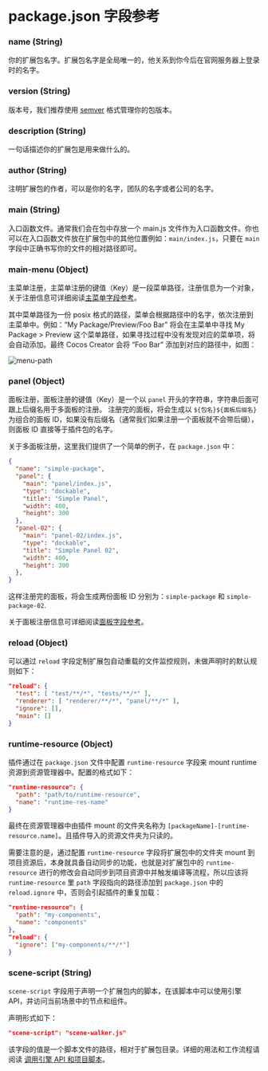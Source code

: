 # package.json 字段参考

### name (String)

你的扩展包名字。扩展包名字是全局唯一的，他关系到你今后在官网服务器上登录时的名字。

### version (String)

版本号，我们推荐使用 [semver](http://semver.org/) 格式管理你的包版本。

### description (String)

一句话描述你的扩展包是用来做什么的。

### author (String)

注明扩展包的作者，可以是你的名字，团队的名字或者公司的名字。

### main (String)

入口函数文件。通常我们会在包中存放一个 main.js 文件作为入口函数文件。你也可以在入口函数文件放在扩展包中的其他位置例如：`main/index.js`，只要在 `main` 字段中正确书写你的文件的相对路径即可。

### main-menu (Object)

主菜单注册，主菜单注册的键值（Key）是一段菜单路径，注册信息为一个对象，关于注册信息可详细阅读[主菜单字段参考](main-menu-reference.md)。

其中菜单路径为一份 posix 格式的路径，菜单会根据路径中的名字，依次注册到主菜单中。例如：“My Package/Preview/Foo Bar” 将会在主菜单中寻找 My Package > Preview 这个菜单路径，如果寻找过程中没有发现对应的菜单项，将会自动添加。最终 Cocos Creator 会将 “Foo Bar” 添加到对应的路径中，如图：

![menu-path](../assets/menu-path.png)

### panel (Object)

面板注册，面板注册的键值（Key）是一个以 `panel` 开头的字符串，字符串后面可跟上后缀名用于多面板的注册。
注册完的面板，将会生成以 `${包名}${面板后缀名}` 为组合的面板 ID，如果没有后缀名（通常我们如果注册一个面板就不会带后缀），
则面板 ID 直接等于插件包的名字。

关于多面板注册，这里我们提供了一个简单的例子，在 `package.json` 中：

```json
{
  "name": "simple-package",
  "panel": {
    "main": "panel/index.js",
    "type": "dockable",
    "title": "Simple Panel",
    "width": 400,
    "height": 300
  },
  "panel-02": {
    "main": "panel-02/index.js",
    "type": "dockable",
    "title": "Simple Panel 02",
    "width": 400,
    "height": 300
  },
}
```

这样注册完的面板，将会生成两份面板 ID 分别为：`simple-package` 和 `simple-package-02`.

关于面板注册信息可详细阅读[面板字段参考](panel-json-reference.md)。

### reload (Object)

可以通过 `reload` 字段定制扩展包自动重载的文件监控规则，未做声明时的默认规则如下：

```json
"reload": {
  "test": [ "test/**/*", "tests/**/*" ],
  "renderer": [ "renderer/**/*", "panel/**/*" ],
  "ignore": [],
  "main": []
}
```

### runtime-resource (Object)

插件通过在 `package.json` 文件中配置 `runtime-resource` 字段来 mount runtime 资源到资源管理器中。配置的格式如下：

```json
"runtime-resource": {
  "path": "path/to/runtime-resource",
  "name": "runtime-res-name"
}
```

最终在资源管理器中由插件 mount 的文件夹名称为 `[packageName]-[runtime-resource.name]`。且插件导入的资源文件夹为只读的。

需要注意的是，通过配置 `runtime-resource` 字段将扩展包中的文件夹 mount 到项目资源后，本身就具备自动同步的功能，也就是对扩展包中的 `runtime-resource` 进行的修改会自动同步到项目资源中并触发编译等流程，所以应该将 `runtime-resource` 里 `path` 字段指向的路径添加到 `package.json` 中的 `reload.ignore` 中，否则会引起插件的重复加载：

```json
"runtime-resource": {
  "path": "my-components",
  "name": "components"
},
"reload": {
  "ignore": ["my-components/**/*"]
}
```

### scene-script (String)

`scene-script` 字段用于声明一个扩展包内的脚本，在该脚本中可以使用引擎 API，并访问当前场景中的节点和组件。

声明形式如下：

```json
"scene-script": "scene-walker.js"
```

该字段的值是一个脚本文件的路径，相对于扩展包目录。详细的用法和工作流程请阅读 [调用引擎 API 和项目脚本](../scene-script.md)。